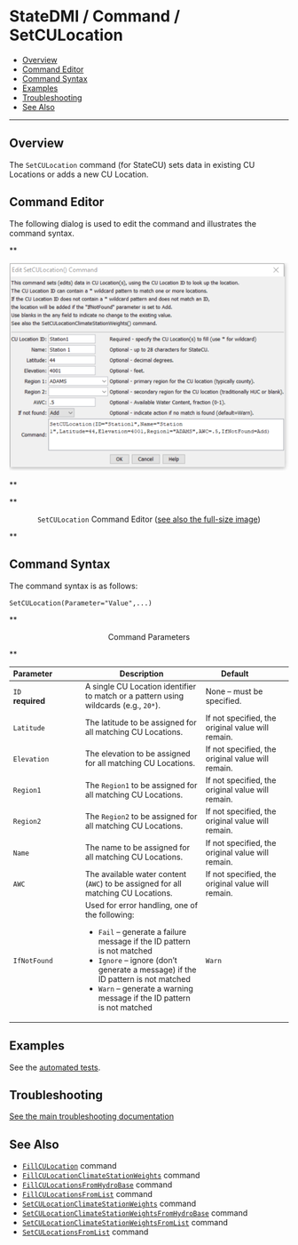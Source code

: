 # StateDMI / Command / SetCULocation #

* [Overview](#overview)
* [Command Editor](#command-editor)
* [Command Syntax](#command-syntax)
* [Examples](#examples)
* [Troubleshooting](#troubleshooting)
* [See Also](#see-also)

-------------------------

## Overview ##

The `SetCULocation` command (for StateCU)
sets data in existing CU Locations or adds a new CU Location.

## Command Editor ##

The following dialog is used to edit the command and illustrates the command syntax.

**<p style="text-align: center;">
![SetCULocation command editor](SetCULocation.png)
</p>**

**<p style="text-align: center;">
`SetCULocation` Command Editor (<a href="../SetCULocation.png">see also the full-size image</a>)
</p>**

## Command Syntax ##

The command syntax is as follows:

```text
SetCULocation(Parameter="Value",...)
```
**<p style="text-align: center;">
Command Parameters
</p>**

| **Parameter**&nbsp;&nbsp;&nbsp;&nbsp;&nbsp;&nbsp;&nbsp;&nbsp;&nbsp;&nbsp;&nbsp;&nbsp; | **Description** | **Default**&nbsp;&nbsp;&nbsp;&nbsp;&nbsp;&nbsp;&nbsp;&nbsp;&nbsp;&nbsp; |
| --------------|-----------------|----------------- |
| `ID`<br>**required** | A single CU Location identifier to match or a pattern using wildcards (e.g., `20*`). | None – must be specified. |
| `Latitude` | The latitude to be assigned for all matching CU Locations. | If not specified, the original value will remain. |
| `Elevation` | The elevation to be assigned for all matching CU Locations. | If not specified, the original value will remain. |
| `Region1` | The `Region1` to be assigned for all matching CU Locations. | If not specified, the original value will remain. |
| `Region2` | The `Region2` to be assigned for all matching CU Locations. | If not specified, the original value will remain. |
| `Name` | The name to be assigned for all matching CU Locations. | If not specified, the original value will remain. |
| `AWC` | The available water content (`AWC`)  to be assigned for all matching CU Locations. | If not specified, the original value will remain. |
| `IfNotFound` | Used for error handling, one of the following:<ul><li>`Fail` – generate a failure message if the ID pattern is not matched</li><li>`Ignore` – ignore (don’t generate a message) if the ID pattern is not matched</li><li>`Warn` – generate a warning message if the ID pattern is not matched</li></ul> | `Warn` |

## Examples ##

See the [automated tests](https://github.com/OpenCDSS/cdss-app-statedmi-test/tree/master/test/regression/commands/SetCULocation).

## Troubleshooting ##

[See the main troubleshooting documentation](../../troubleshooting/troubleshooting.md)

## See Also ##

* [`FillCULocation`](../FillCULocation/FillCULocation.md) command
* [`FillCULocationClimateStationWeights`](../FillCULocationClimateStationWeights/FillCULocationClimateStationWeights.md) command
* [`FillCULocationsFromHydroBase`](../FillCULocationsFromHydroBase/FillCULocationsFromHydroBase.md) command
* [`FillCULocationsFromList`](../FillCULocationsFromList/FillCULocationsFromList.md) command
* [`SetCULocationClimateStationWeights`](../SetCULocationClimateStationWeights/SetCULocationClimateStationWeights.md) command
* [`SetCULocationClimateStationWeightsFromHydroBase`](../SetCULocationClimateStationWeightsFromHydroBase/SetCULocationClimateStationWeightsFromHydroBase.md) command
* [`SetCULocationClimateStationWeightsFromList`](../SetCULocationClimateStationWeightsFromList/SetCULocationClimateStationWeightsFromList.md) command
* [`SetCULocationsFromList`](../SetCULocationsFromList/SetCULocationsFromList.md) command

